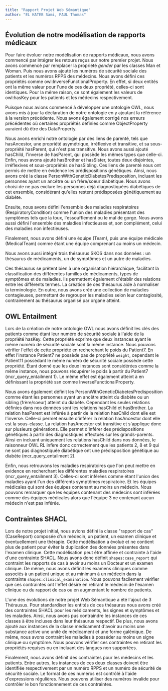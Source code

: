 ```yaml
---
title: "Rapport Projet Web Sémantique"
author: "EL KATEB Sami, PAUL Thomas"
---
```


## Évolution de notre modélisation de rapports médicaux

Pour faire évoluer notre modélisation de rapports médicaux, nous avons commencé
par intégrer les retours reçus sur notre premier projet. 
Nous avons commencé par remplacer la propriété _gender_ par les classes Man et Woman. 
Puis nous avons ajouté les numéros de sécurité sociale des patients et les numéros
RPPS des médecins. 
Nous avons défini ces propriétés comme owl:InverseFunctionalProperty.
En effet, si deux entités ont la même valeur pour l'une de ces deux propriété, celles-ci sont identiques.
Pour la même raison, ce sont également les valeurs de owl:hasKey pour les patients et les médecins respectivement.

Puisque nous avions commencé à développer une ontologie OWL,
nous avons mis à jour la déclaration de notre ontologie en y ajoutant la référence à la version précédente.
Nous avons également corrigé nos erreurs précédentes où certaines propriétés définies comme ObjectProperty 
auraient dû être des DataProperty.

Nous avons enrichi notre ontologie par des liens de parenté,
tels que hasAncestor, une propriété asymétrique,
irréflexive et transitive, et sa sous-propriété hasParent, qui n'est pas transitive.
Nous avons aussi ajouté hasChild, l'inverse de hasParent, qui possède les mêmes types que celle-ci.
Enfin, nous avons ajouté hasBrother et hasSister, toutes deux disjointes, irréflexives et sous-propriétés de hasSibling.
Ces liens de parenté nous ont permis de mettre en évidence les prédispositions génétiques. Ainsi,
nous avons créé la classe PersonWithGeneticDiabetesPredisposition,
incluant les personnes ayant un ancêtre ou un frère/soeur diabétique.
Nous avons choisi de ne pas exclure les personnes déjà diagnostiquées diabétiques de cet ensemble,
considérant qu'elles restent prédisposées génétiquement au diabète.

Ensuite, nous avons défini l'ensemble des maladies respiratoires (RespiratoryCondition)
comme l'union des maladies présentant des symptômes tels que la toux,
l'essoufflement ou le mal de gorge. Nous avons aussi défini l'ensemble des maladies infectieuses et,
son complément, celui des maladies non infectieuses.

Finalement, nous avons défini une équipe (Team), puis une équipe médicale (MedicalTeam) comme étant une équipe comprenant au moins un médecin.

Nous avons aussi intégré trois thésaurus SKOS dans nos données :
un thésaurus de médicaments, un de symptômes et un autre de maladies.

Ces thésaurus se prêtent bien à une organisation hiérarchique,
facilitant la classification des différentes familles de médicaments,
types de symptômes et de maladies. Ils permettent également d'établir des relations entre les différents termes.
La création de ces thésaurus aide à normaliser la terminologie. En outre,
nous avons créé une collection de maladies contagieuses,
permettant de regrouper les maladies selon leur contagiosité, contrairement au thésaurus organisé par organe atteint.

## OWL Entailment

Lors de la création de notre ontologie OWL nous avons définit les clés des patients comme étant 
leur numéro de sécurité sociale à l'aide de la propriété hasKey. Cette propriété exprime que 
deux instances ayant le même numéro de sécurité sociale sont la même instance. Nous pouvons vérifier 
l'effet de cette propriété en recherchant le poids du Patient7. En effet l'instance Patient7 ne
possède pas de propriété `weight`, cependant le Patient11 possédant le même numéro de
sécurité sociale possède cette propriété. Étant donné que les deux instances sont
considérées comme la même instance, nous pouvons récupérer le poids à partir du Patient7 (mcr_query_entailment 1). 
Le même effet est également atteint à en définissant la propriété ssn comme InverseFunctionalProperty.

Nous avons également définit les PersonWithGeneticDiabetesPredisposition comme étant
les personnes ayant un ancêtre atteint du diabète ou un sibling (frère/soeur) atteint du diabète.
Cependant les seules relations définies dans nos données sont les relations hasChild et hasBrother. 
La relation hasParent est inférée à partir de la relation hasChild dont elle est l'inverse. 
Celle-ci permet ensuite d'inférer la relation hasAncestor dont elle est la sous-classe.
La relation hasAncestor est transitive et s'applique donc sur plusieurs générations. Elle permet 
d'inférer des prédispositions génétiques à partir des diagnostiques effectués sur les grands-parents.
Ainsi en incluant uniquement les relations hasChild dans nos données,
le raisonneur OWL RL infère donc correctement que les patients 2, 8 et 9 qui ne sont pas diagnostiquée
diabétique ont une prédisposition génétique au diabète (mcr_query_entailment 2).

Enfin, nous retrouvons les maladies respiratoires que l'on peut mettre en evidence en
recherchant les différentes maladies respiratoires (mcr_query_entailment 3).
Celles-ci sont inférées comme étant l'union des maladies ayant
l'un des différents symptômes respiratoire. Et les équipes médicales qui sont
des équipes contenant au moins un médecin. Nous pouvons remarquer que les équipes
contenant des médecins sont inférées comme des équipes médicales alors que l'équipe 3
ne contenant aucun médecin n'est pas inférée.

## Contraintes SHACL 

Lors de notre projet initial, nous avions défini la classe "rapport de cas" 
(CaseReport) composée d'un médecin, un patient, un examen clinique et éventuellement une thérapie. 
Cette modélisation a évolué et ne contient plus de patient pour éviter la duplication
des données présentes dans l'examen clinique. 
Cette modélisation peut être affinée et contrainte à l'aide d'une contrainte SHACL. 
Nous avons donc définit `shapes:case_report` qui contraint les rapports
de cas à avoir au moins un Docteur et un examen clinique.
De même, nous avons définit les examens cliniques comme associés à un patient unique
et au minimum à un médecin dans la contrainte `shapes:clinical_examination`. 
Nous pouvons facilement vérifier que ces contraintes ont l'effet désiré en retirant le médecin de l'examen clinique
ou du rapport de cas ou en augmentant le nombre de patients.

L'une des évolutions de notre projet Web Sémantique a été l'ajout de 3 Thérausus. Pour 
standardiser les entités de ces thésaurus nous avons créé des contraintes SHACL pour les
médicaments, les signes et symptômes et les maladies. Ainsi, nous avons pus contraindre les instances
de ces classes à être incluses dans leur thésaurus respectif. De plus, nous avons
ajouté aux instances de la classe médicament d'avoir au moins une substance active une unité de médicament et une
forme galénique. De même, nous avons contraint les maladies à posséder au moins un signe clinique ou symptôme. Nous 
pouvons vérifier ces contraintes en retirant les propriétés requises ou en incluant des langues non supportées.

Finalement, nous avons définit des contraintes pour les médecins et les patients. Entre autres, les
instances de ces deux classes doivent être identifiée respectivement par un numéro RPPS et un numéro de sécurité de sécurité sociale.
Le format de ces numéros est contrôlé à l'aide d'expressions régulières. Nous pouvons utiliser des numéros invalide pour 
contrôler le bon fonctionnement de ces contraintes.
